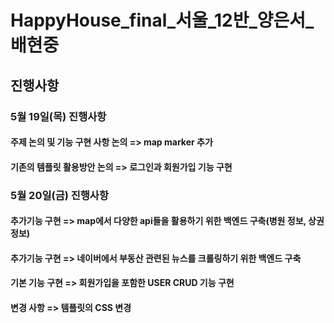 # HappyHouse_final_서울_12반_양은서_배현중

## 진행사항

### 5월 19일(목) 진행사항
#### 주제 논의 및 기능 구현 사항 논의 => map marker 추가
#### 기존의 템플릿 활용방안 논의 => 로그인과 회원가입 기능 구현

### 5월 20일(금) 진행사항
#### 추가기능 구현 => map에서 다양한 api들을 활용하기 위한 백엔드 구축(병원 정보, 상권 정보)
#### 추가기능 구현 => 네이버에서 부동산 관련된 뉴스를 크롤링하기 위한 백엔드 구축 
#### 기본 기능 구현 => 회원가입을 포함한 USER CRUD 기능 구현
#### 변경 사항 => 템플릿의 CSS 변경
